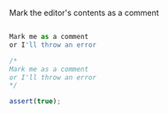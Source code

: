 Mark the editor's contents as a comment

```js

Mark me as a comment
or I'll throw an error

```

```js
/*
Mark me as a comment
or I'll throw an error
*/
```

```js
assert(true);
```